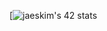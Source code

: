 [![jaeskim's 42 stats](https://badge42.vercel.app/api/v2/cl26bhbbg007809jlfi4yn3bk/stats?cursusId=21&coalitionId=92)
